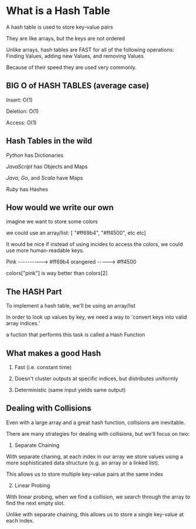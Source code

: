 # What is a Hash Table

A hash table is used to store key-value pairs

They are like arrays, but the keys are not ordered

Unlike arrays, hash tables are FAST for all of the following operations: Finding Values, adding new Values, and removing Values

Because of their speed they are used very commonly.

## BIG O of HASH TABLES (average case)

Insert: O(1)

Deletion: O(1)

Access: O(1)

## Hash Tables in the wild

_Python_ has Dictionaries

_JavaScript_ has Objects and Maps

_Java_, _Go_, and _Scala_ have Maps

_Ruby_ has Hashes

## How would we write our own

imagine we want to store some colors

we could use an array/list: [ "#ff69b4", "#ff4500", etc etc]

It would be nice if instead of using incides to access the colors, we could use more human-readable keys.

Pink ----------> #ff69b4
orangered -----> #ff4500

colors["pink"] is way better than colors[2]

## The HASH Part

To implement a hash table, we'll be using an array/list

In order to look up values by key, we need a way to 'convert keys into valid array indices.'

a fuction that performs this task is called a Hash Function

## What makes a good Hash

1. Fast (i.e. constant time)

2. Doesn't cluster outputs at specific indices, but distributes uniformly

3. Deterministic (same input yields same output)

## Dealing with Collisions

Even with a large array and a great hash function, collisions are inevitable.

There are many strategies for dealing with collisions, but we'll focus on two:

1. Separate Chaining

With separate chaning, at each index in our array we store values using a more sophisticated data structure (e.g. an array or a linked list).

This allows us to store multiple key-value pairs at the same index

2. Linear Probing

With linear probing, when we find a collision, we search through the array to find the next empty slot.

Unlike with separate chaining, this allows us to store a single key-value at each index.
